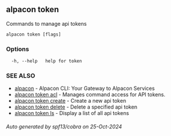 ## alpacon token

Commands to manage api tokens

```
alpacon token [flags]
```

### Options

```
  -h, --help   help for token
```

### SEE ALSO

* [alpacon](alpacon.md)	 - Alpacon CLI: Your Gateway to Alpacon Services
* [alpacon token acl](alpacon_token_acl.md)	 - Manages command access for API tokens.
* [alpacon token create](alpacon_token_create.md)	 - Create a new api token
* [alpacon token delete](alpacon_token_delete.md)	 - Delete a specified api token
* [alpacon token ls](alpacon_token_ls.md)	 - Display a list of all api tokens

###### Auto generated by spf13/cobra on 25-Oct-2024
